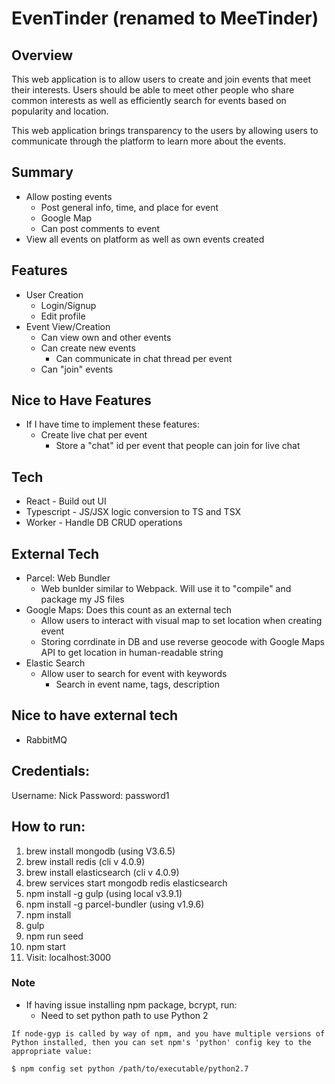 # EvenTinder (renamed to MeeTinder)

## Overview
This web application is to allow users to create and join events that meet their interests. Users should be able to meet other people who share common interests as well as efficiently search for events based on popularity and location.

This web application brings transparency to the users by allowing users to communicate through the platform to learn more about the events.


## Summary
  - Allow posting events
    + Post general info, time, and place for event
    + Google Map
    + Can post comments to event
  - View all events on platform as well as own events created

## Features
  - User Creation
    - Login/Signup
    - Edit profile
  - Event View/Creation
    - Can view own and other events
    - Can create new events
      + Can communicate in chat thread per event
    - Can "join" events

## Nice to Have Features
  - If I have time to implement these features:
    + Create live chat per event
      + Store a "chat" id per event that people can join for live chat

## Tech
  - React - Build out UI
  - Typescript - JS/JSX logic conversion to TS and TSX
  - Worker - Handle DB CRUD operations

## External Tech
  - Parcel: Web Bundler
    + Web bunlder similar to Webpack. Will use it to "compile" and package my JS files
  - Google Maps: Does this count as an external tech
    + Allow users to interact with visual map to set location when creating event
    + Storing corrdinate in DB and use reverse geocode with Google Maps API to get location in human-readable string
  - Elastic Search
    + Allow user to search for event with keywords
      + Search in event name, tags, description

## Nice to have external tech
  - RabbitMQ

## Credentials:
Username: Nick
Password: password1

## How to run:
  1) brew install mongodb (using V3.6.5)
  2) brew install redis (cli v 4.0.9)
  3) brew install elasticsearch (cli v 4.0.9)
  4) brew services start mongodb redis elasticsearch
  5) npm install -g gulp (using local v3.9.1)
  6) npm install -g parcel-bundler (using v1.9.6)
  7) npm install
  8) gulp
  9) npm run seed
  10) npm start
  11) Visit: localhost:3000

### Note
  - If having issue installing npm package, bcrypt, run:
    + Need to set python path to use Python 2
  ```
  If node-gyp is called by way of npm, and you have multiple versions of Python installed, then you can set npm's 'python' config key to the appropriate value:

  $ npm config set python /path/to/executable/python2.7
  ```
